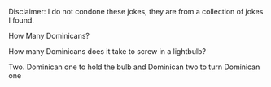 Disclaimer: I do not condone these jokes, they are from a collection of jokes I found.

How Many Dominicans?

How many Dominicans does it take to screw in a lightbulb? 

Two. Dominican one to hold the bulb and Dominican two to turn Dominican one

